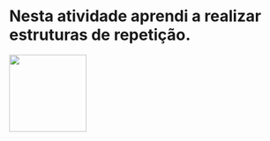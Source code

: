 # Nesta atividade aprendi a realizar estruturas de repetição.

<img height="140em" src="https://i.pinimg.com/originals/b9/64/1d/b9641df629f6db83bd9dff98d55ddccd.gif">